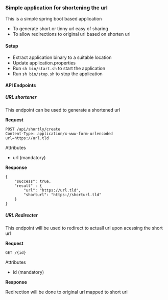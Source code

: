 ### Simple application for shortening the url ###
This is a simple spring boot based application
* To generate short or tinny url easy of sharing
* To allow redirections to original url based on shorten url

#### Setup ####
* Extract application binary to a suitable location
* Update application.properties
* Run `sh bin/start.sh` to start the application
* Run `sh bin/stop.sh` to stop the application

#### API Endpoints ####

##### URL shortener #####
This endpoint can be used to generate a shortened url 

**Request**

```
POST /api/shortly/create
Content-Type: application/x-www-form-urlencoded
url=https://url.tld
```

Attributes
* url (mandatory) 

**Response**
```
{
    "success": true,
    "result" : {
        "url": "https://url.tld",
        "shorturl": "https://shorturl.tld"
    }
}
```

##### URL Redirecter #####
This endpoint will be used to redirect to actuall url upon acessing the short url

**Request**

```
GET /{id}
```

Attributes
* id (mandatory) 

**Response**

Redirection will be done to original url mapped to short url